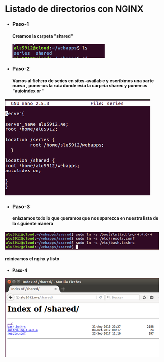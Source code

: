 # Listado de directorios con NGINX

* ### Paso-1
    #### Creamos la carpeta "shared"

    ![imagen](./IMG/mkdirshared.png)

* ### Paso-2
    #### Vamos al fichero de series en sites-available y escribimos una parte nueva , ponemos la ruta donde esta la carpeta shared y ponemos "autoindex on"
![imagen](./IMG/confseries.png)

* ### Paso-3
  #### enlazamos todo lo que queramos que nos aparezca en nuestra lista de la siguiente manera

![imagen](./IMG/enlacessimb.png)

 #### reinicamos el nginx y listo

  * #### Paso-4

   ![imagen](./IMG/shared.png)
